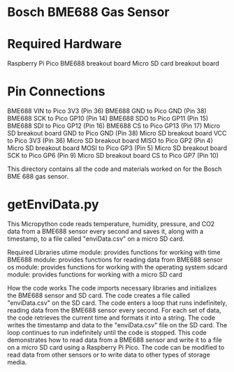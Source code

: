 # Bosch BME688 Gas Sensor

# Required Hardware
Raspberry Pi Pico
BME688 breakout board
Micro SD card breakout board

# Pin Connections
BME688 VIN to Pico 3V3 (Pin 36)
BME688 GND to Pico GND (Pin 38)
BME688 SCK to Pico GP10 (Pin 14)
BME688 SDO to Pico GP11 (Pin 15)
BME688 SDI to Pico GP12 (Pin 16)
BME688 CS to Pico GP13 (Pin 17)
Micro SD breakout board GND to Pico GND (Pin 38)
Micro SD breakout board VCC to Pico 3V3 (Pin 36)
Micro SD breakout board MISO to Pico GP2 (Pin 4)
Micro SD breakout board MOSI to Pico GP3 (Pin 5)
Micro SD breakout board SCK to Pico GP6 (Pin 9)
Micro SD breakout board CS to Pico GP7 (Pin 10)

This directory contains all the code and materials worked on for the Bosch BME 688 gas sensor.

# getEnviData.py
This Micropython code reads temperature, humidity, pressure, and CO2 data from a BME688 sensor every second and saves it, along with a timestamp, to a file called "enviData.csv" on a micro SD card.



Required Libraries
utime module: provides functions for working with time
BME688 module: provides functions for reading data from BME688 sensor
os module: provides functions for working with the operating system
sdcard module: provides functions for working with a micro SD card

How the code works
The code imports necessary libraries and initializes the BME688 sensor and SD card.
The code creates a file called "enviData.csv" on the SD card.
The code enters a loop that runs indefinitely, reading data from the BME688 sensor every second.
For each set of data, the code retrieves the current time and formats it into a string.
The code writes the timestamp and data to the "enviData.csv" file on the SD card.
The loop continues to run indefinitely until the code is stopped.
This code demonstrates how to read data from a BME688 sensor and write it to a file on a micro SD card using a Raspberry Pi Pico. The code can be modified to read data from other sensors or to write data to other types of storage media.
